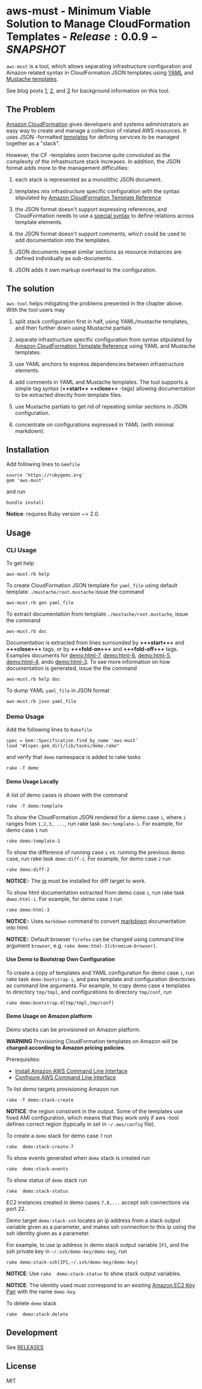# aws-must - Minimum Viable Solution to Manage CloudFormation Templates - $Release:0.0.9-SNAPSHOT$

`aws-must` is a tool, which allows separating infrastructure
configuration and Amazon related syntax in CloudFormation JSON
templates using [YAML](http://learnxinyminutes.com/docs/yaml) and
[Mustache templates](https://mustache.github.io/).


See blog posts
[1](https://jarjuk.wordpress.com/2015/06/15/love-aws-part1-5),
[2](https://jarjuk.wordpress.com/2015/06/15/love-aws-part2-2), and
[3](https://jarjuk.wordpress.com/2015/06/15/love-aws-part3-2/) for
background information on this tool.


## The Problem

[Amazon CloudFormation](http://aws.amazon.com/cloudformation/) gives
developers and systems administrators an easy way to create and manage
a collection of related AWS resources.  It uses JSON -formatted
[templates](http://aws.amazon.com/cloudformation/aws-cloudformation-templates)
for defining services to be managed together as a "stack".

However, the CF -templates soon become quite convoluted as the
complexity of the infrastructure stack increases. In addition, the
JSON format adds more to the management difficulties:

1. each stack is represented as a monolithic JSON document.

2. templates mix infrastructure specific configuration with the syntax
   stipulated by
   [Amazon CloudFormation Template Reference](http://docs.aws.amazon.com/AWSCloudFormation/latest/UserGuide/template-reference.html)

3. the JSON format doesn't support expressing references, and
   CloudFormation needs to use a
   [special syntax](http://docs.aws.amazon.com/AWSCloudFormation/latest/UserGuide/intrinsic-function-reference-ref.html)
   to define relations across template elements.

4. the JSON format doesn't support comments, which could be used to
   add documentation into the templates.

5. JSON documents repeat similar sections as resource instances are
   defined individually as sub-documents.

6.  JSON adds it own markup overhead to the configuration.

## The solution

`aws-tool` helps mitigating the problems presented in the chapter
above.  With the tool users may

1.  split stack configuration first in half, using YAML/mustache
    templates, and then further down using Mustache partials

2. separate infrastructure specific configuration from syntax
   stipulated by
   [Amazon CloudFormation Template Reference](http://docs.aws.amazon.com/AWSCloudFormation/latest/UserGuide/template-reference.html)
   using YAML and Mustache templates.

3. use YAML anchors to express dependencies between infrastructure
   elements.

4. add comments in YAML and Mustache templates. The tool supports a
   simple tag syntax (**&plus;&plus;start&plus;&plus;**
   **&plus;&plus;close&plus;&plus;** -tags) allowing documentation to
   be extracted directly from template files.

5. use Mustache partials to get rid of repeating similar sections in
   JSON configuration.

6. concentrate on configurations expressed in YAML (with minimal markdown).


## Installation

Add following lines to `Gemfile`

    source 'https://rubygems.org'
	gem 'aws-must'

and run

	bundle install
	

**Notice**: requires Ruby version ~> 2.0.

## Usage

### CLI  Usage

To get help 	

	aws-must.rb help

To create CloudFormation JSON template for `yaml_file` using default
template `./mustache/root.mustache` issue the command

	aws-must.rb gen yaml_file

To extract documentation from template `./mustache/root.mustache`,
issue the command

	aws-must.rb doc 
	

Documentation is extracted from lines surrounded by **+++start+++**
and **+++close+++** tags, or by **+++fold-on+++** and
**+++fold-off+++** tags. Examples documents for
[demo:html-7](generated-docs/7.html),
[demo:html-6](generated-docs/6.html),
[demo:html-5](generated-docs/5.html),
[demo:html-4](generated-docs/4.html), ando
[demo:html-3](generated-docs/3.html).  To see more information on how
documentation is generated, issue the the command

	aws-must.rb help doc 

To dump YAML `yaml_file` in JSON format

	aws-must.rb json yaml_file


### Demo Usage

Add the following lines to `Rakefile`


	spec = Gem::Specification.find_by_name 'aws-must'
	load "#{spec.gem_dir}/lib/tasks/demo.rake"


and verify that `demo` namespace is added to rake tasks

	rake -T demo

#### Demo Usage Locally

A list of demo cases is shown with the command

	rake -T demo:template
	
To show the CloudFormation JSON rendered for a demo case `i`, where
`i` ranges from `1,2,3, ...`, run rake task `dev:template-i`. For
example, for demo case `1` run

	rake demo:template-1

To show the difference of running case `i` vs. running the previous
demo case, run rake task `demo:diff-i`. For example, for demo case `2`
run

	rake demo:diff-2
	
**NOTICE:**: The [jq](http://stedolan.github.io/jq/) must be installed
for diff target to work.

To show html documentation extracted from demo case `i`, run rake task
`demo:html-i`. For example, for demo case `3` run

	rake demo:html-3

**NOTICE:**: Uses `markdown` command to convert
[markdown](http://daringfireball.net/projects/markdown) documentation
into html.

**NOTICE:**: Default browser `firefox` can be changed using command
line argument `browser`, e.g. `rake demo:html-3[chromium-browser]`.

#### Use Demo to Bootstrap Own Configuration

To create a copy of templates and YAML configuration for demo case `i`, 
run rake task `demo:bootstrap-i`, and pass template and
configuration directories as command line arguments. For example, to
copy demo case `4` templates to directory `tmp/tmpl`, and
configurations to directory `tmp/conf`, run

    rake demo:bootstrap-4[tmp/tmpl,tmp/conf]
	


#### Demo Usage on Amazon platform

Demo stacks can be provisioned on Amazon platform.

**WARNING** Provisioning CloudFormation templates on Amazon will be
**charged according to Amazon pricing policies**.

Prerequisites:

* [Install Amazon AWS Command Line Interface](http://docs.aws.amazon.com/cli/latest/userguide/installing.html)
* [Configure AWS Command Line Interface](http://docs.aws.amazon.com/cli/latest/userguide/cli-chap-getting-started.html)

To list demo targets provisioning Amazon run

	rake -T demo:stack-create

**NOTICE**: the region constraint in the output. Some of the templates
use fixed AMI configuration, which means that they work only if aws
-tool defines correct region (typically in set in `~/.aws/config`
file).


To create a `demo` stack for demo case `7` run

	rake  demo:stack-create-7
	
To show events generated when `demo` stack is created run

	rake  demo:stack-events
	
To show status of `demo` stack run

	rake  demo:stack-status

EC2 instances created in demo cases `7,8,...` accept ssh connections
via port 22.

Demo target `demo:stack-ssh` locates an ip address from a stack output
variable given as a parameter, and makes ssh connection to this ip
using the ssh identity given as a parameter.

For example, to use ip address in demo stack output variable `IP1`,
and the ssh private key in `~/.ssh/demo-key/demo-key`, run

    rake demo:stack-ssh[IP1,~/.ssh/demo-key/demo-key]

**NOTICE**: Use `rake  demo:stack-status` to show stack output variables.

**NOTICE**: The identity used must correspond to an existing
[Amazon EC2 Key Pair](http://docs.aws.amazon.com/AWSEC2/latest/UserGuide/ec2-key-pairs.html)
with the name `demo-key`.


To delete `demo` stack

	rake  demo:stack-delete

	
## Development

See [RELEASES](RELEASES.md)

	
## License 

MIT


	 


